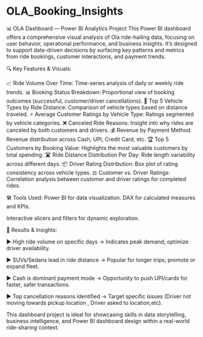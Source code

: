 # OLA_Booking_Insights
📊 OLA Dashboard — Power BI Analytics Project
This Power BI dashboard offers a comprehensive visual analysis of Ola ride-hailing data, focusing on user behavior, operational performance, and business insights. It’s designed to support data-driven decisions by surfacing key patterns and metrics from ride bookings, customer interactions, and payment trends.

🔍 Key Features & Visuals:

📈 Ride Volume Over Time: Time-series analysis of daily or weekly ride trends.
📊 Booking Status Breakdown: Proportional view of booking outcomes (successful, customer/driver cancellations).
🚗 Top 5 Vehicle Types by Ride Distance: Comparison of vehicle types based on distance traveled.
⭐ Average Customer Ratings by Vehicle Type: Ratings segmented by vehicle categories.
❌ Canceled Ride Reasons: Insight into why rides are canceled by both customers and drivers.
💰 Revenue by Payment Method: Revenue distribution across Cash, UPI, Credit Card, etc.
🏆 Top 5 Customers by Booking Value: Highlights the most valuable customers by total spending.
🛣️ Ride Distance Distribution Per Day: Ride length variability across different days.
📦 Driver Rating Distribution: Box plot of rating consistency across vehicle types.
⚖️ Customer vs. Driver Ratings: Correlation analysis between customer and driver ratings for completed rides.

🛠️ Tools Used:
  Power BI for data visualization.
  DAX for calculated measures and KPIs.

Interactive slicers and filters for dynamic exploration.

📌 Results & Insights:

▶️ High ride volume on specific days → Indicates peak demand; optimize driver availability.

▶️ SUVs/Sedans lead in ride distance → Popular for longer trips; promote or expand fleet.

▶️ Cash is dominant payment mode → Opportunity to push UPI/cards for faster, safer transactions.

▶️ Top cancellation reasons identified → Target specific issues (Driver not moving towards pickup location , Driver asked to location,etc).

This dashboard project is ideal for showcasing skills in data storytelling, business intelligence, and Power BI dashboard design within a real-world ride-sharing context.
